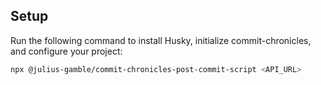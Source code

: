 ## Setup

Run the following command to install Husky, initialize commit-chronicles, and configure your project:

```bash
npx @julius-gamble/commit-chronicles-post-commit-script <API_URL>
```
